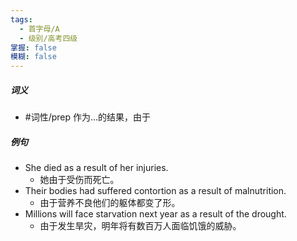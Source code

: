 ```yaml
---
tags:
  - 首字母/A
  - 级别/高考四级
掌握: false
模糊: false
---
```

##### 词义
- #词性/prep  作为...的结果，由于
##### 例句
- She died as a result of her injuries.
	- 她由于受伤而死亡。
- Their bodies had suffered contortion as a result of malnutrition.
	- 由于营养不良他们的躯体都变了形。
- Millions will face starvation next year as a result of the drought.
	- 由于发生旱灾，明年将有数百万人面临饥饿的威胁。